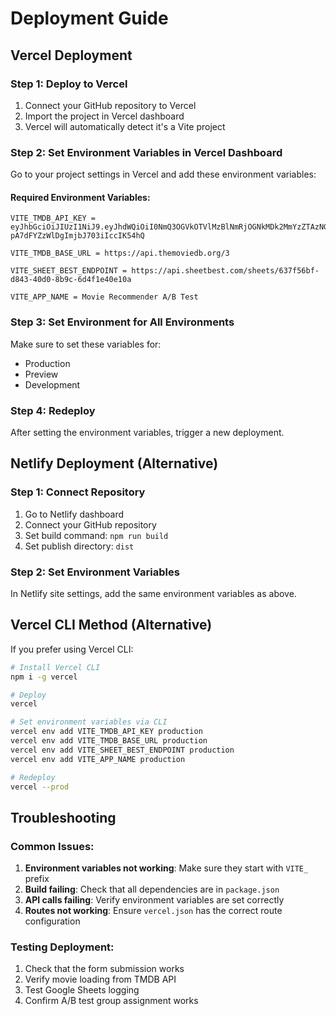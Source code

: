 # Deployment Guide

## Vercel Deployment

### Step 1: Deploy to Vercel
1. Connect your GitHub repository to Vercel
2. Import the project in Vercel dashboard
3. Vercel will automatically detect it's a Vite project

### Step 2: Set Environment Variables in Vercel Dashboard
Go to your project settings in Vercel and add these environment variables:

#### Required Environment Variables:
```
VITE_TMDB_API_KEY = eyJhbGciOiJIUzI1NiJ9.eyJhdWQiOiI0NmQ3OGVkOTVlMzBlNmRjOGNkMDk2MmYzZTAzNGZjZSIsIm5iZiI6MTc0NTk0MjQ4Mi41MzIsInN1YiI6IjY4MTBmN2QyZGRlNmUxODBmNjgxMmUxOCIsInNjb3BlcyI6WyJhcGlfcmVhZCJdLCJ2ZXJzaW9uIjoxfQ.Nd9icHFVzZWA-pA7dFYZzWlDgImjbJ703iIccIK54hQ

VITE_TMDB_BASE_URL = https://api.themoviedb.org/3

VITE_SHEET_BEST_ENDPOINT = https://api.sheetbest.com/sheets/637f56bf-d843-40d0-8b9c-6d4f1e40e10a

VITE_APP_NAME = Movie Recommender A/B Test
```

### Step 3: Set Environment for All Environments
Make sure to set these variables for:
- Production
- Preview 
- Development

### Step 4: Redeploy
After setting the environment variables, trigger a new deployment.

## Netlify Deployment (Alternative)

### Step 1: Connect Repository
1. Go to Netlify dashboard
2. Connect your GitHub repository
3. Set build command: `npm run build`
4. Set publish directory: `dist`

### Step 2: Set Environment Variables
In Netlify site settings, add the same environment variables as above.

## Vercel CLI Method (Alternative)

If you prefer using Vercel CLI:

```bash
# Install Vercel CLI
npm i -g vercel

# Deploy
vercel

# Set environment variables via CLI
vercel env add VITE_TMDB_API_KEY production
vercel env add VITE_TMDB_BASE_URL production
vercel env add VITE_SHEET_BEST_ENDPOINT production
vercel env add VITE_APP_NAME production

# Redeploy
vercel --prod
```

## Troubleshooting

### Common Issues:
1. **Environment variables not working**: Make sure they start with `VITE_` prefix
2. **Build failing**: Check that all dependencies are in `package.json`
3. **API calls failing**: Verify environment variables are set correctly
4. **Routes not working**: Ensure `vercel.json` has the correct route configuration

### Testing Deployment:
1. Check that the form submission works
2. Verify movie loading from TMDB API
3. Test Google Sheets logging
4. Confirm A/B test group assignment works